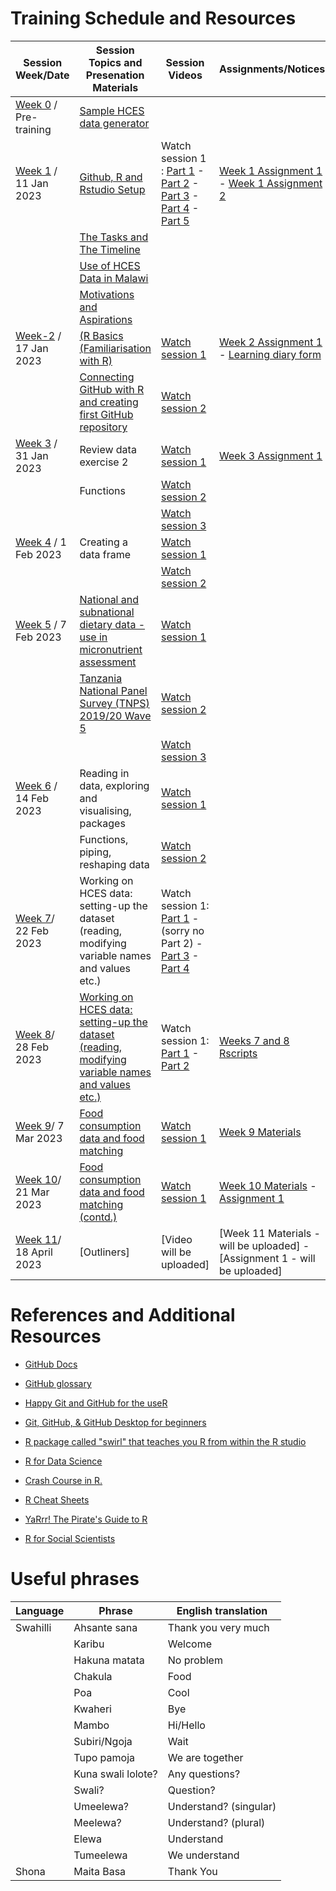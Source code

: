 # Training Schedule and Resources

| Session Week/Date               | Session Topics and Presenation Materials                                                                                                                                   | Session Videos                                                                                                                                                                                                                                                                                                                                                                                                                                                                                                            | Assignments/Notices                                                                                                                                                                                                                                                 |
|---------------------------------|----------------------------------------------------------------------------------------------------------------------------------------------------------------------------|---------------------------------------------------------------------------------------------------------------------------------------------------------------------------------------------------------------------------------------------------------------------------------------------------------------------------------------------------------------------------------------------------------------------------------------------------------------------------------------------------------------------------|---------------------------------------------------------------------------------------------------------------------------------------------------------------------------------------------------------------------------------------------------------------------|
| [Week 0](Week-0) / Pre-training | [Sample HCES data generator](Week-0/random_hces_generator.R)                                                                                                               |                                                                                                                                                                                                                                                                                                                                                                                                                                                                                                                           |                                                                                                                                                                                                                                                                     |
| [Week 1](Week-1) / 11 Jan 2023  | [Github, R and Rstudio Setup](https://dzvoti.github.io/TFNC-Training/Week-1/Materials/presentation/TFNC-Week1.html)                                                        | Watch session 1 : [Part 1](https://drive.google.com/file/d/1hXxtbJh-r5nDvHmAMsuuocEIZ7zjqyBE/view?usp=share_link) - [Part 2](https://drive.google.com/file/d/1FYrgtluVn1A8SJHOmNW3MswKdb_BYv0K/view?usp=share_link) - [Part 3](https://drive.google.com/file/d/1U2M0gf1TJ8UxbBmeut-_y2-MdMzzg23Q/view?usp=share_link) - [Part 4](https://drive.google.com/file/d/1ko5_xQF1VWTCznKKXrZ54SZ1uCc1ucyu/view?usp=share_link) - [Part 5](https://drive.google.com/file/d/10dopw59KEgFPV2KNtgi07h1BI_HvB5ED/view?usp=share_link) | [Week 1 Assignment 1](https://github.com/dzvoti/TFNC-Training/issues/1) - [Week 1 Assignment 2](https://github.com/dzvoti/TFNC-Training/issues/2)                                                                                                                   |
|                                 | [The Tasks and The Timeline](https://dzvoti.github.io/TFNC-Training/Week-1/TFNC_small_group_training_intro_20230112.pdf)                                                   |                                                                                                                                                                                                                                                                                                                                                                                                                                                                                                                           |                                                                                                                                                                                                                                                                     |
|                                 | [Use of HCES Data in Malawi](https://dzvoti.github.io/TFNC-Training/Week-1/Use_of_HCES_data.pdf)                                                                           |                                                                                                                                                                                                                                                                                                                                                                                                                                                                                                                           |                                                                                                                                                                                                                                                                     |
|                                 | [Motivations and Aspirations](https://dzvoti.github.io/TFNC-Training/Week-0/Motivations_and_aspirations.pdf)                                                               |                                                                                                                                                                                                                                                                                                                                                                                                                                                                                                                           |                                                                                                                                                                                                                                                                     |
| [Week-2](Week-2) / 17 Jan 2023  | [(R Basics (Familiarisation with R)](https://dzvoti.github.io/TFNC-Training/Week-2/Materials/Week2_RBasics.pdf)                                                            | [Watch session 1](https://drive.google.com/file/d/1RZSdeQcjpH9-bik_W3F2dddXKdGv5La2/view?usp=sharing)                                                                                                                                                                                                                                                                                                                                                                                                                     | [Week 2 Assignment 1](https://dzvoti.github.io/TFNC-Training/Week-2/Materials/Week-2-Assignment.html.) - [Learning diary form](https://docs.google.com/document/d/127NUCLkxTaVi5RnlGi5yaiSkKIBLh3VZ/edit?usp=sharing&ouid=107126292099035873011&rtpof=true&sd=true) |
|                                 | [Connecting GitHub with R and creating first GitHub repository](https://dzvoti.github.io/TFNC-Training/Week-2/Materials/Week-2-GitHub-R.html)                              | [Watch session 2](https://drive.google.com/file/d/1gd93-7JBOEFJlKDKn8xnHBaYI2b7t9_w/view?usp=sharing)                                                                                                                                                                                                                                                                                                                                                                                                                     |                                                                                                                                                                                                                                                                     |
| [Week 3](Week-3) / 31 Jan 2023  | Review data exercise 2                                                                                                                                                     | [Watch session 1](https://drive.google.com/file/d/1d3z1HhFKaAMg_eOSiyR4_O7aNPROwNCT/view?usp=share_link)                                                                                                                                                                                                                                                                                                                                                                                                                  | [Week 3 Assignment 1](https://dzvoti.github.io/TFNC-Training/Week-4/week-4-assignment.html)                                                                                                                                                                         |
|                                 | Functions                                                                                                                                                                  | [Watch session 2](https://drive.google.com/file/d/1HOHtvnsEzJeLlD5yY2PjtUO5dYIDH06J/view?usp=share_link)                                                                                                                                                                                                                                                                                                                                                                                                                  |                                                                                                                                                                                                                                                                     |
|                                 |                                                                                                                                                                            | [Watch session 3](https://drive.google.com/file/d/13_xNwZiqVUBai64cds4lutmZLHHmc6M-/view?usp=share_link)                                                                                                                                                                                                                                                                                                                                                                                                                  |                                                                                                                                                                                                                                                                     |
| [Week 4](Week-4) / 1 Feb 2023   | Creating a data frame                                                                                                                                                      | [Watch session 1](https://drive.google.com/file/d/1bt6XV3PLouC6Gy-Zf9wcX0TSZwHoquiN/view?usp=share_link)                                                                                                                                                                                                                                                                                                                                                                                                                  |                                                                                                                                                                                                                                                                     |
|                                 |                                                                                                                                                                            | [Watch session 2](https://drive.google.com/file/d/1Ww5uF3y9-a3jIwXx5VmtnUCjwQZdDqsr/view?usp=share_link)                                                                                                                                                                                                                                                                                                                                                                                                                  |                                                                                                                                                                                                                                                                     |
| [Week 5](Week-5) / 7 Feb 2023             | [National and subnational dietary data - use in micronutrient assessment](https://dzvoti.github.io/TFNC-Training/Week-5/Intro-HCES-food-consumption_Edward_2022-02-07.pdf) | [Watch session 1](https://drive.google.com/file/d/1jWGjP8QSA0rlmFUt_UCGysnlS3wrBpid/view?usp=share_link)                                                                                                                                                                                                                                                                                                                                                                                                                  |                                                                                                                                                                                                                                                                     |
|                                 | [Tanzania National Panel Survey (TNPS) 2019/20 Wave 5](https://dzvoti.github.io/TFNC-Training/Week-5/TNPSintroRG.pdf)                                                      | [Watch session 2](https://drive.google.com/file/d/1mLY-MmJItUwPoj6dgztT1ycx6jIMabCc/view?usp=share_link)                                                                                                                                                                                                                                                                                                                                                                                                                  |                                                                                                                                                                                                                                                                     |
|                                 |                                                                                                                                                                            | [Watch session 3](https://drive.google.com/file/d/1Nw41FZ_GKMoSLUwNrBu0HekCaooTYifv/view?usp=share_link)                                                                                                                                                                                                                                                                                                                                                                                                                  |                                                                                                                                                                                                                                                                     |
| [Week 6](Week-6) / 14 Feb 2023            | Reading in data, exploring and visualising, packages                                                                                                                       | [Watch session 1](https://drive.google.com/file/d/1UgCoXlqJEAsVbJcjcG3cuCG-Sjfd72Sh/view?usp=share_link)                                                                                                                                                                                                                                                                                                                                                                                                                  |                                                                                                                                                                                                                                                                     |
|                                 | Functions, piping, reshaping data                                                                                                                                          | [Watch session 2](https://drive.google.com/file/d/1Ots78R2UDHTXvPiLlHJKPsv-iWQXfRge/view?usp=share_link)                                                                                                                                                                                                                                                                                                                                                                                                                  |                                                                                                                                                                                                                                                                     |
| [Week 7](Week-7)/ 22 Feb 2023            | Working on HCES data: setting-up the dataset (reading, modifying variable names and values etc.)                                                                           | Watch session 1: [Part 1](https://drive.google.com/file/d/1GTJijlScPWH-Jghsk6B-31b4m0LVu_hp/view?usp=share_link) - (sorry no Part 2) - [Part 3](https://drive.google.com/file/d/1rXQt-jd-cPAnWSYs__kCxy6RxVCIDSaC/view?usp=share_link) - [Part 4](https://drive.google.com/file/d/1v1JnahT8I8NZCjs8cxic8dpXcWwZCUgr/view?usp=share_link)                                                                                                                                                                                                                                                                                                                                                                                                                                                             |                                                                                                                                                                                    |                                                                                                                                                   |
| [Week 8](Week-8)/ 28 Feb 2023            | [Working on HCES data: setting-up the dataset (reading, modifying variable names and values etc.)](https://github.com/dzvoti/TFNC-Training/blob/main/TFNC_Rintro.pdf)                                                                           | Watch session 1: [Part 1](https://drive.google.com/file/d/14p3RoKNLitDy4rozj7CmB0zgQPqwbJsi/view?usp=share_link) - [Part 2](https://drive.google.com/file/d/1QueSHxQXdTr6PtwL4VDIuZfPmV4gnSFi/view?usp=share_link)                                                                                                                                                                                                                                                                                                                                                                                                                                                             |       [Weeks 7 and 8 Rscripts](https://github.com/dzvoti/TFNC-Training/blob/main/TFNCtraining20130228.Rmd)                 |  
| [Week 9](Week-9)/ 7 Mar 2023            | [Food consumption data and food matching](https://github.com/dzvoti/TFNC-Training/blob/main/Week-9/Materials/2023-03-06_Food-composition-and-food-matching.pdf)                                                                          | [Watch session 1](https://drive.google.com/file/d/1UnCgVATfy49R2-31gDsfgJwcZBqAo0WY/view?usp=share_link)                                                                                                                                                                                                                                        |       [Week 9 Materials](https://github.com/dzvoti/TFNC-Training/tree/main/Week-9/Materials)                 |  
| [Week 10](Week-10)/ 21 Mar 2023            | [Food consumption data and food matching (contd.)](https://github.com/dzvoti/TFNC-Training/blob/main/Week-9/Materials/2023-03-06_Food-composition-and-food-matching.pdf)                                                                          | [Watch session 1](https://drive.google.com/file/d/1BluRJwP93Kf-Pzh0OEiZ9UmqAdQw0MvU/view?usp=share_link)                                                                                                                                                                                                                                        |       [Week 10 Materials](https://github.com/dzvoti/TFNC-Training/blob/main/Week-10/Materials/matching_activity1.R) -  [Assignment 1](http://dzvoti.github.io/TFNC-Training/Week-10/Materials/food-matching.html)                 |  
| [Week 11](Week-11)/ 18 April 2023            | [Outliners]                                                                          | [Video will be uploaded]                                                                                                                               |       [Week 11 Materials - will be uploaded] -  [Assignment 1 - will be uploaded]                 |  

# References and Additional Resources

-   [GitHub Docs](https://docs.github.com/en)

-   [GitHub glossary](https://docs.github.com/en/get-started/quickstart/github-glossary)

-   [Happy Git and GitHub for the useR](https://happygitwithr.com/)

-   [Git, GitHub, & GitHub Desktop for beginners](https://www.youtube.com/watch?v=8Dd7KRpKeaE)

-   [R package called "swirl" that teaches you R from within the R studio](https://swirlstats.com)

-   [R for Data Science](https://r4ds.had.co.nz/index.html)

-   [Crash Course in R.](https://kirstenmorehouse.wordpress.com/354-2/topic-1-crash-course-in-r/)

-   [R Cheat Sheets](https://posit.co/resources/cheatsheets/)

-   [YaRrr! The Pirate's Guide to R](https://bookdown.org/ndphillips/YaRrr/)

-   [R for Social Scientists](https://datacarpentry.org/r-socialsci/)

# Useful phrases

| Language | Phrase             | English translation    |
|----------|--------------------|------------------------|
| Swahilli | Ahsante sana       | Thank you very much    |
|          | Karibu             | Welcome                |
|          | Hakuna matata      | No problem             |
|          | Chakula            | Food                   |
|          | Poa                | Cool                   |
|          | Kwaheri            | Bye                    |
|          | Mambo              | Hi/Hello               |
|          | Subiri/Ngoja       | Wait                   |
|          | Tupo pamoja        | We are together        |
|          | Kuna swali lolote? | Any questions?         |
|          | Swali?             | Question?              |
|          | Umeelewa?          | Understand? (singular) |
|          | Meelewa?           | Understand? (plural)   |
|          | Elewa              | Understand             |
|          | Tumeelewa          | We understand          |
| Shona    | Maita Basa         | Thank You              |
